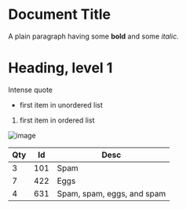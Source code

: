 # Document Title

A plain paragraph having some **bold** and some *italic.*

# Heading, level 1

Intense quote

- first item in unordered list
1. first item in ordered list

![image](https://digital-test-1349658851.cos.ap-beijing.myqcloud.com/image_files/test_tenant/test_document_id/5ed39e9a-b8f8-4130-a8d5-42f1e70bf36a.png)

| Qty | Id | Desc |
| --- | --- | --- |
| 3 | 101 | Spam |
| 7 | 422 | Eggs |
| 4 | 631 | Spam, spam, eggs, and spam |

